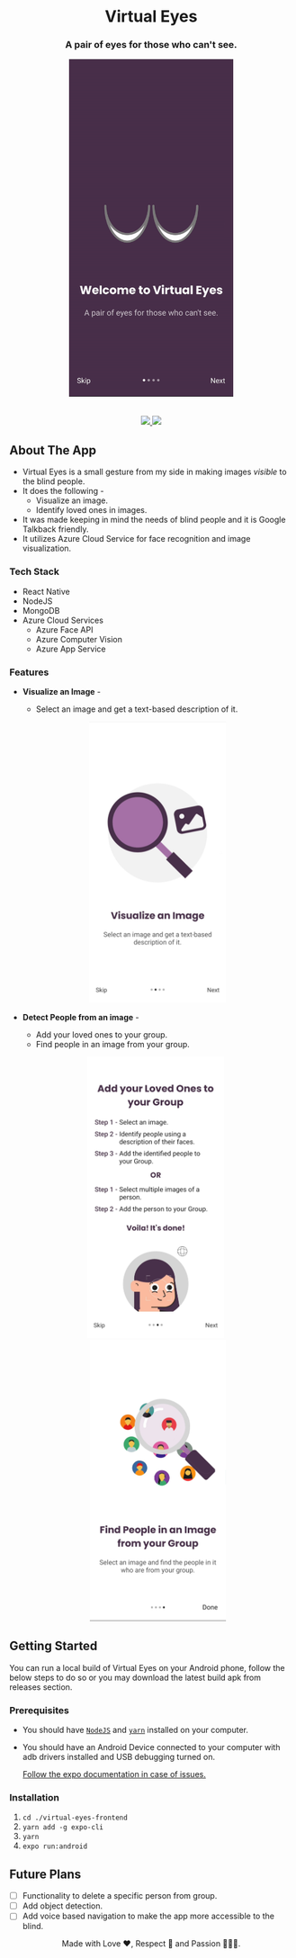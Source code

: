 <h1 align="center">Virtual Eyes</h1>
<h3 align="center">
    A pair of eyes for those who can't see.
</h3>
<div align="center">
    <img src="readmeContent/splash.gif" alt="Logo" height="600">
</div>
&nbsp;

<p align="center">
  <a href="https://github.com/Im-Madhur-Gupta/virtual-eyes-frontend/commits/">
    <img src="https://img.shields.io/github/last-commit/Im-Madhur-Gupta/virtual-eyes-frontend?style=for-the-badge">
  </a>
  <a href="https://github.com/Im-Madhur-Gupta/virtual-eyes-frontend/releases">
    <img src="https://img.shields.io/github/v/release/Im-Madhur-Gupta/virtual-eyes-frontend?style=for-the-badge">
  </a>
</p>

<h2>About The App</h2>

- Virtual Eyes is a small gesture from my side in making images _visible_ to the blind people.
- It does the following -
  - Visualize an image.
  - Identify loved ones in images.
- It was made keeping in mind the needs of blind people and it is Google Talkback friendly.
- It utilizes Azure Cloud Service for face recognition and image visualization.

<h3>Tech Stack</h3>

- React Native
- NodeJS
- MongoDB
- Azure Cloud Services
  - Azure Face API
  - Azure Computer Vision
  - Azure App Service

<h3>Features</h3>

- **Visualize an Image** -

  - Select an image and get a text-based description of it.

  <p align="center">
    <img src="readmeContent/visualize-image.jpg" alt="Logo" height="500">
  </p>

- **Detect People from an image** -

  - Add your loved ones to your group.
  - Find people in an image from your group.

  <p float="left" align="middle">
    <img src="readmeContent/add-people.jpg" alt="Logo" height="500">
    &nbsp;
    <img src="readmeContent/find-people.jpg" alt="Logo" height="500">
  </p>

## Getting Started

You can run a local build of Virtual Eyes on your Android phone, follow the below steps to do so or you may download the latest build apk from releases section.

### Prerequisites

- You should have [`NodeJS`](https://nodejs.org/en/) and [`yarn`](https://yarnpkg.com/) installed on your computer.
- You should have an Android Device connected to your computer with adb drivers installed and USB debugging turned on.

  [Follow the expo documentation in case of issues.](https://docs.expo.dev/get-started/installation/)

### Installation

1. ``` cd ./virtual-eyes-frontend ```
2. ```yarn add -g expo-cli```
3. ```yarn```
4. ```expo run:android```

## Future Plans

- [ ] Functionality to delete a specific person from group.
- [ ] Add object detection.
- [ ] Add voice based navigation to make the app more accessible to the blind.

<p align="center">
Made with Love ❤️, Respect 🙏 and Passion 👨🏽‍💻.
<p>
